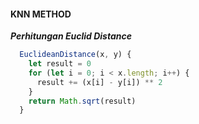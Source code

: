 #### KNN METHOD

***Perhitungan Euclid Distance***
```javascript
  EuclideanDistance(x, y) {
    let result = 0
    for (let i = 0; i < x.length; i++) {
      result += (x[i] - y[i]) ** 2
    }
    return Math.sqrt(result)
  }
```